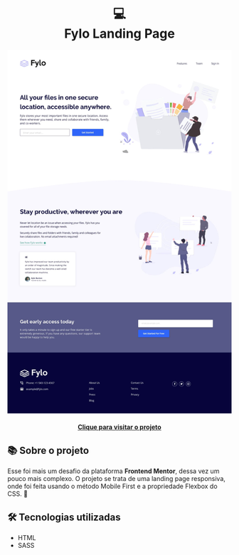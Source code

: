 <h1 align="center">
  💻<br>Fylo Landing Page
</h1>

<div align="center">
  <img src="./design/desktop-design.jpg" alt="Imagem do desafio fylo landing page" />
</div>

<h4 align="center"><a href="https://fylo-landing-page-lg.netlify.app/">Clique para visitar o projeto</a></h4>

## 📚 Sobre o projeto

Esse foi mais um desafio da plataforma <strong>Frontend Mentor</strong>, dessa vez um pouco mais complexo. O projeto se trata de uma landing page responsiva, onde foi feita usando o método Mobile First e a propriedade Flexbox do CSS. 🚀

## 🛠️ Tecnologias utilizadas

- HTML
- SASS
